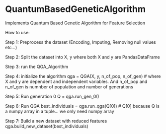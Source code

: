 # QuantumBasedGeneticAlgorithm
Implements Quantum Based Genetic Algorithm for Feature Selection

How to use:

Step 1: Preprocess the dataset (Encoding, Imputing, Removing null values etc...)

Step 2: Split the dataset into X, y where both X and y are PandasDataFrame

Step 3: run the QGA_Algorithm 

Step 4: initialize the algorithm
              qga = QGA(X, y, n_of_pop, n_of_gen) # where X and y are dependent and independent variables. And n_of_pop and n_of_gen is numnber of population and number of generations
              
Step 5: Run generation 0
              Q = qga.run_gen_0()
              
Step 6: Run QGA
              best_individuals = qga.run_qga(Q[0]) # Q[0] because Q is a numpy array in a tuple... we only need numpy array
              
Step 7: Build a new dataset with reduced features
              qga.build_new_dataset(best_individuals)

